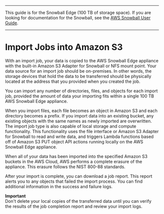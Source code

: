 --------

This guide is for the Snowball Edge \(100 TB of storage space\)\. If you are looking for documentation for the Snowball, see the [AWS Snowball User Guide](http://docs.aws.amazon.com/snowball/latest/ug/whatissnowball.html)\.

--------

# Import Jobs into Amazon S3<a name="importtype"></a>

With an import job, your data is copied to the AWS Snowball Edge appliance with the built\-in Amazon S3 Adapter for Snowball or NFS mount point\. Your data source for an import job should be on\-premises\. In other words, the storage devices that hold the data to be transferred should be physically located at the address that you provided when you created the job\.

You can import any number of directories, files, and objects for each import job, provided the amount of data your importing fits within a single 100 TB AWS Snowball Edge appliance\.

When you import files, each file becomes an object in Amazon S3 and each directory becomes a prefix\. If you import data into an existing bucket, any existing objects with the same names as newly imported are overwritten\. The import job type is also capable of local storage and compute functionality\. This functionality uses the file interface or Amazon S3 Adapter for Snowball to read and write data, and triggers Lambda functions based off of Amazon S3 PUT object API actions running locally on the AWS Snowball Edge appliance\.

When all of your data has been imported into the specified Amazon S3 buckets in the AWS Cloud, AWS performs a complete erasure of the appliance\. This erasure follows the NIST 800\-88 standards\.

After your import is complete, you can download a job report\. This report alerts you to any objects that failed the import process\. You can find additional information in the success and failure logs\.

**Important**  
Don't delete your local copies of the transferred data until you can verify the results of the job completion report and review your import logs\.